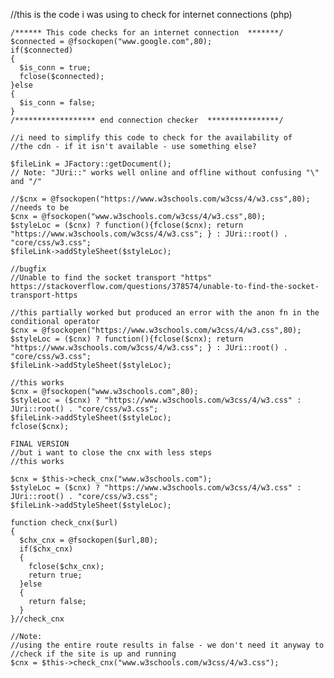 
//this is the code i was using to check for internet connections (php)

	/****** This code checks for an internet connection  *******/
	$connected = @fsockopen("www.google.com",80);
	if($connected)
	{
	  $is_conn = true;
	  fclose($connected);
	}else
	{
	  $is_conn = false;
	}
	/****************** end connection checker  ****************/

	//i need to simplify this code to check for the availability of
	//the cdn - if it isn't available - use something else?

	$fileLink = JFactory::getDocument();
	// Note: "JUri::" works well online and offline without confusing "\" and "/"

	//$cnx = @fsockopen("https://www.w3schools.com/w3css/4/w3.css",80);
	//needs to be
	$cnx = @fsockopen("www.w3schools.com/w3css/4/w3.css",80);
    $styleLoc = ($cnx) ? function(){fclose($cnx); return "https://www.w3schools.com/w3css/4/w3.css"; } : JUri::root() . "core/css/w3.css";
    $fileLink->addStyleSheet($styleLoc);

	//bugfix
	//Unable to find the socket transport "https"
	https://stackoverflow.com/questions/378574/unable-to-find-the-socket-transport-https

	//this partially worked but produced an error with the anon fn in the conditional operator
	$cnx = @fsockopen("https://www.w3schools.com/w3css/4/w3.css",80);
	$styleLoc = ($cnx) ? function(){fclose($cnx); return "https://www.w3schools.com/w3css/4/w3.css"; } : JUri::root() . "core/css/w3.css";
	$fileLink->addStyleSheet($styleLoc);

	//this works
	$cnx = @fsockopen("www.w3schools.com",80);
    $styleLoc = ($cnx) ? "https://www.w3schools.com/w3css/4/w3.css" : JUri::root() . "core/css/w3.css";
    $fileLink->addStyleSheet($styleLoc);
    fclose($cnx);

	FINAL VERSION
	//but i want to close the cnx with less steps
	//this works

	$cnx = $this->check_cnx("www.w3schools.com");
    $styleLoc = ($cnx) ? "https://www.w3schools.com/w3css/4/w3.css" : JUri::root() . "core/css/w3.css";
    $fileLink->addStyleSheet($styleLoc);

	function check_cnx($url)
    {
      $chx_cnx = @fsockopen($url,80);
      if($chx_cnx)
      {
        fclose($chx_cnx);
        return true;
      }else
      {
        return false;
      }
    }//check_cnx

	//Note:
	//using the entire route results in false - we don't need it anyway to
	//check if the site is up and running
	$cnx = $this->check_cnx("www.w3schools.com/w3css/4/w3.css");

